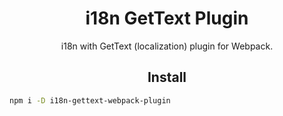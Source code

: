 
<div align="center">
  <h1>i18n GetText Plugin</h1>
  <p>i18n with GetText (localization) plugin for Webpack.<p>
</div>

<h2 align="center">Install</h2>

```bash
npm i -D i18n-gettext-webpack-plugin
```
